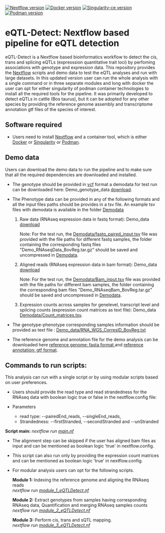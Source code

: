 [![Nextflow version](https://img.shields.io/badge/Nextflow-v20.01.0-brightgreen)](https://www.nextflow.io/) [![Docker version](https://img.shields.io/badge/Docker-v20.10.8-blue)](https://www.docker.com/) [![Singularity-ce version](https://img.shields.io/badge/Singularity-v3.11.4-green.svg)](https://www.sylabs.io/) [![Podman version](https://img.shields.io/badge/Podman-v3.4.4-violet.svg)](https://podman.io/)


# eQTL-Detect: Nextflow based pipeline for eQTL detection

eQTL-Detect is a Nextflow based bioinformatics workflow to detect the cis, trans and splicing eQTLs (expresssion quantitative trait loci) by perfoming associations with genotype and expression data.
This repository provides the [Nextflow](https://www.nextflow.io/) scripts and demo data to test the eQTL analyses and run with large datasets. In this updated version user can run the whole analysis with a single command or in three separate modules and long with docker the user can opt for either singularity of podman container technologies to install all the required tools for the pipeline.
 It was primarily developed to detect eQTLs in cattle (Bos taurus), but it can be adopted for any other species by providing the reference genome assembly and transcriptome annotation gtf files of the species of interest.

## Software required
- Users need to install  [Nextflow](https://www.nextflow.io/)  and a container tool, which is either [Docker](https://www.docker.com/) or [Singularity](https://www.sylabs.io/) or [Podman](https://podman.io/).


## Demo data
Users can download the demo data to run the pipeline and to make sure that all the required dependencies are downloaded and installed.

- The genotype should be provided in [vcf](https://samtools.github.io/hts-specs/VCFv4.3.pdf) format a demodata for test run can be downloaded here: Demo_genotype_data [download](https://zenodo.org/records/10997393/files/Demo_genotype_BovReg.tar.gz?download=1). 

- The Phenotype data can be provided in any of the following formats and all the input files paths should be provides in a tsv file. An example tsv files with demodata is available in the folder [Demodata](https://github.com/BovReg/BovReg_eQTL/tree/main/Demodata)

   1. Raw data (RNAseq expression data in fastq format): Demo_data [download](https://zenodo.org/records/7949616/files/Demo_RNAseqData_BovReg.tar.gz?download=1)
   
      Note: For the test run, the [Demodata/fastq_paired_input.tsv](https://github.com/BovReg/BovReg_eQTL/blob/main/Demodata/fasta_paired_input.tsv) file was provided with the file paths for different fastq samples, the folder containing the corresponding fastq files "Demo_RNAseqData_BovReg.tar.gz" should be saved and uncompressed in [Demodata](https://github.com/BovReg/BovReg_eQTL/blob/main/Demodata). 

   2. Aligned reads (RNAseq expression data in bam format): Demo_data [download](https://zenodo.org/records/7950181/files/Demo_RNAseqBam_BovReg.tar.gz?download=1)

      Note: For the test run, the [Demodata/Bam_input.tsv](https://github.com/BovReg/BovReg_eQTL/blob/main/Demodata/Bam_input.tsv) file was provided with the file paths for different bam samples, the folder containing the corresponding bam files "Demo_RNAseqBam_BovReg.tar.gz" should be saved and uncompressed in [Demodata](https://github.com/BovReg/BovReg_eQTL/blob/main/Demodata).

   4. Expression counts across samples for genelevel, transcript level and spilcing counts (expression count matrices as text file): Demo_data [Demodata/Count_matrices.tsv](https://github.com/BovReg/BovReg_eQTL/blob/main/Demodata/Count_matrices.tsv). 
   

- The genotype-phenotype corresponding samples information should be provided as text file : [Demo_data/RNA_WGS_CorresID_BovReg.txt](https://github.com/BovReg/BovReg_eQTL/blob/main/Demodata/RNA_WGS_CorresID_BovReg.txt)

- The reference genome and annotation file for the demo analysis can be downloaded here [reference genome: fasta format ](https://ftp.ensembl.org/pub/release-109/fasta/bos_taurus/dna/Bos_taurus.ARS-UCD1.2.dna.toplevel.fa.gz) and [reference annotation: gtf format](https://ftp.ensembl.org/pub/release-109/gtf/bos_taurus/Bos_taurus.ARS-UCD1.2.109.gtf.gz).

## Commands to run scripts:

This analysis can run with a single script or by using modular scripts based on user preferences.

-  Users should provide the read type and read strandedness for the RNAseq data with boolean logic true or false in the nextflow.config file:

  - Parameters 
    - read type: --pairedEnd_reads, --singleEnd_reads, 
    - Strandedness: --firstStranded, --secondStranded and --unStranded

   **Script main:** _nextflow run [main.nf](https://github.com/BovReg/BovReg_eQTL/blob/main/main.nf)_

- The alignment step can be skipped if the user has aligned bam files as input and can be mentioned as boolean logic 'true'  in nextflow.config.

- This script can also run only by providing the expression count matrices and can be mentioned as boolean logic 'true'  in nextflow.config.

- For modular analysis users can opt for the following scripts.

  **Module 1:** Indexing the reference genome and aligning the RNAseq reads \
  _nextflow run [module_1_eQTLDetect.nf](https://github.com/BovReg/BovReg_eQTL/blob/main/module_1_eQTLDetect.nf)_  

  **Module 2:** Extract genotypes from samples having corresponding RNAseq data, Quantification and merging RNAseq samples counts\
  _nextflow run [module_2_eQTLDetect.nf](https://github.com/BovReg/BovReg_eQTL/blob/main/module_2_eQTLDetect.nf)_

  **Module 3:**  Perform cis, trans and sQTL mapping.\
   _nextflow run [module_3_eQTLDetect.nf](https://github.com/BovReg/BovReg_eQTL/blob/main/module_3_eQTLDetect.nf)_  

